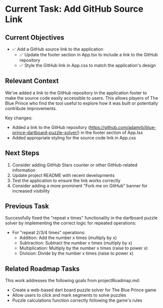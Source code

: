 # Current Task: Add GitHub Source Link

## Current Objectives
- ✅ Add a GitHub source link to the application
  - ✅ Update the footer section in App.tsx to include a link to the GitHub repository
  - ✅ Style the GitHub link in App.css to match the application's design

## Relevant Context
We've added a link to the GitHub repository in the application footer to make the source code easily accessible to users. This allows players of The Blue Prince who find the tool useful to explore how it was built or potentially contribute improvements.

Key changes:
- Added a link to the GitHub repository (https://github.com/adamrb/blue-prince-dartboard-puzzle-solver/) in the footer section of App.tsx
- Added appropriate styling for the source code link in App.css

## Next Steps
1. Consider adding GitHub Stars counter or other GitHub-related information
2. Update project README with recent developments
3. Test the application to ensure the link works correctly
4. Consider adding a more prominent "Fork me on GitHub" banner for increased visibility

## Previous Task
Successfully fixed the "repeat x times" functionality in the dartboard puzzle solver by implementing the correct logic for repeated operations:
- For "repeat 2/3/4 times" operations:
  - Addition: Add the number x times (multiply by x)
  - Subtraction: Subtract the number x times (multiply by x)
  - Multiplication: Multiply by the number x times (raise to power x)
  - Division: Divide by the number x times (raise to power x)

## Related Roadmap Tasks
This work addresses the following goals from projectRoadmap.md:
- Create a web-based dart board puzzle solver for The Blue Prince game
- Allow users to click and mark segments to solve puzzles
- Puzzle calculations function correctly following the game's rules
